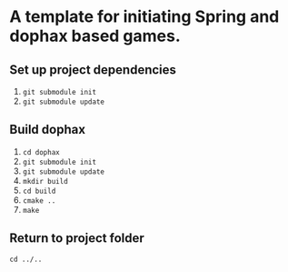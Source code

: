 # A template for initiating Spring and dophax based games.

## Set up project dependencies

1. ```git submodule init```
2. ```git submodule update```


## Build dophax

1. ```cd dophax```
2. ```git submodule init```
3. ```git submodule update```
4. ```mkdir build```
5. ```cd build```
6. ```cmake ..```
7. ```make```

## Return to project folder

```cd ../..```
